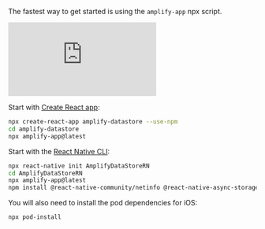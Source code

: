 The fastest way to get started is using the `amplify-app` npx script.

<iframe src="https://www.youtube-nocookie.com/embed/wH-UnQy1ltM" frameborder="0" allow="accelerometer; autoplay; clipboard-write; encrypted-media; gyroscope; picture-in-picture" allowfullscreen></iframe>
<br/>

<amplify-block-switcher>
<amplify-block name="React">

Start with [Create React app](https://create-react-app.dev):

```bash
npx create-react-app amplify-datastore --use-npm
cd amplify-datastore
npx amplify-app@latest
```  

</amplify-block>
<amplify-block name="React Native">

Start with the [React Native CLI](https://reactnative.dev/docs/getting-started):

```bash
npx react-native init AmplifyDataStoreRN
cd AmplifyDataStoreRN
npx amplify-app@latest
npm install @react-native-community/netinfo @react-native-async-storage/async-storage
```

You will also need to install the pod dependencies for iOS:

```sh
npx pod-install
```
</amplify-block>
</amplify-block-switcher>
